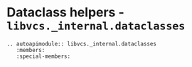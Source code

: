 # Dataclass helpers - `libvcs._internal.dataclasses`

```{eval-rst}
.. autoapimodule:: libvcs._internal.dataclasses
   :members:
   :special-members:

```
